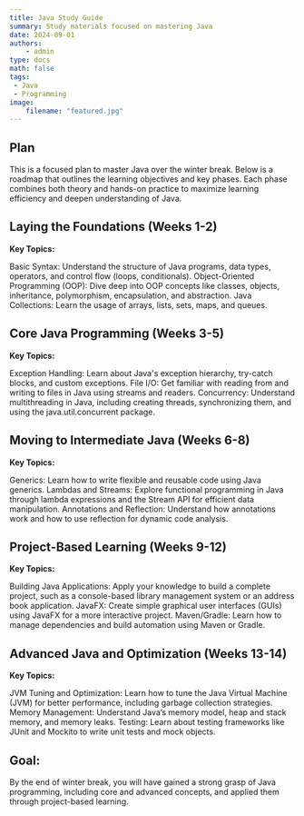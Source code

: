 ```yaml
---
title: Java Study Guide
summary: Study materials focused on mastering Java
date: 2024-09-01
authors:
    - admin
type: docs
math: false
tags:
 - Java
 - Programming
image:
    filename: "featured.jpg"
---
```


## Plan

This is a focused plan to master Java over the winter break. Below is a roadmap that outlines the learning objectives and key phases. Each phase combines both theory and hands-on practice to maximize learning efficiency and deepen understanding of Java.

## Laying the Foundations (Weeks 1-2) ##

**Key Topics:**

Basic Syntax: Understand the structure of Java programs, data types, operators, and control flow (loops, conditionals).
Object-Oriented Programming (OOP): Dive deep into OOP concepts like classes, objects, inheritance, polymorphism, encapsulation, and abstraction.
Java Collections: Learn the usage of arrays, lists, sets, maps, and queues.

## Core Java Programming (Weeks 3-5)

**Key Topics:**

Exception Handling: Learn about Java's exception hierarchy, try-catch blocks, and custom exceptions.
File I/O: Get familiar with reading from and writing to files in Java using streams and readers.
Concurrency: Understand multithreading in Java, including creating threads, synchronizing them, and using the java.util.concurrent package.
## Moving to Intermediate Java (Weeks 6-8)

**Key Topics:**

Generics: Learn how to write flexible and reusable code using Java generics.
Lambdas and Streams: Explore functional programming in Java through lambda expressions and the Stream API for efficient data manipulation.
Annotations and Reflection: Understand how annotations work and how to use reflection for dynamic code analysis.
## Project-Based Learning (Weeks 9-12)

**Key Topics:**

Building Java Applications: Apply your knowledge to build a complete project, such as a console-based library management system or an address book application.
JavaFX: Create simple graphical user interfaces (GUIs) using JavaFX for a more interactive project.
Maven/Gradle: Learn how to manage dependencies and build automation using Maven or Gradle.

## Advanced Java and Optimization (Weeks 13-14)

**Key Topics:**

JVM Tuning and Optimization: Learn how to tune the Java Virtual Machine (JVM) for better performance, including garbage collection strategies.
Memory Management: Understand Java’s memory model, heap and stack memory, and memory leaks.
Testing: Learn about testing frameworks like JUnit and Mockito to write unit tests and mock objects.

## Goal:
By the end of winter break, you will have gained a strong grasp of Java programming, including core and advanced concepts, and applied them through project-based learning.